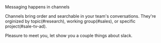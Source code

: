 Messaging happens in channels

Channels bring order and searchable in your team's conversations. They're orginized by topic(#research), working group(#sales), or specific project(#sale-tv-ad).

Pleasure to meet you, let show you a couple things about slack.
